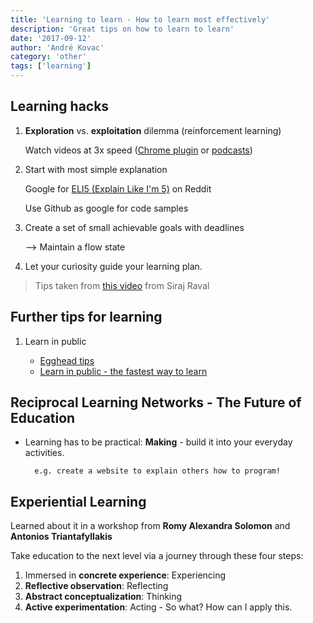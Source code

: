 ```yaml
---
title: 'Learning to learn - How to learn most effectively'
description: 'Great tips on how to learn to learn'
date: '2017-09-12'
author: 'André Kovac'
category: 'other'
tags: ['learning']
---
```


## Learning hacks

1. **Exploration** vs. **exploitation** dilemma (reinforcement learning)

   Watch videos at 3x speed ([Chrome plugin](https://chrome.google.com/webstore/detail/youtube-playback-speed-co/hdannnflhlmdablckfkjpleikpphncik/related) or [podcasts](https://overcast.fm/))

2. Start with most simple explanation

   Google for [ELI5 (Explain Like I'm 5)](http://www.urbandictionary.com/define.php?term=ELI5) on Reddit

   Use Github as google for code samples

3. Create a set of small achievable goals with deadlines

   --> Maintain a flow state

4. Let your curiosity guide your learning plan.

> Tips taken from [this video](https://youtu.be/hKBZjH7Ot2g) from Siraj Raval

## Further tips for learning

1. Learn in public

   - [Egghead tips](https://howtoegghead.com/instructor/getting-started/get-invited/)
   - [Learn in public - the fastest way to learn](https://www.swyx.io/writing/learn-in-public/)

## Reciprocal Learning Networks - The Future of Education

- Learning has to be practical: **Making** - build it into your everyday activities.

      	e.g. create a website to explain others how to program!

## Experiential Learning

Learned about it in a workshop from **Romy Alexandra Solomon** and **Antonios Triantafyllakis**

Take education to the next level via a journey through these four steps:

1. Immersed in **concrete experience**: Experiencing
2. **Reflective observation**: Reflecting
3. **Abstract conceptualization**: Thinking
4. **Active experimentation**: Acting - So what? How can I apply this.
